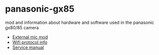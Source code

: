# panasonic-gx85
mod and information about hardware and software used in the panasonic gx80/85 camera

- [External mic mod](https://webboggles.com/external-mic-jack-mod-for-lumix-gx80-gx85/)
- [Wifi protocol info](https://github.com/cleverfox/lumixproto)
- [Service manual](https://github.com/roquef/panasonic-gx85/blob/main/LUMIX%20GX85%20Service%20Manual.pdf)
